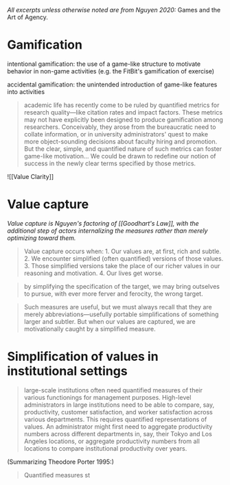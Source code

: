 _All excerpts unless otherwise noted are from Nguyen 2020:_ Games and the Art of Agency.

# Gamification

intentional gamification: the use of a game-like structure to motivate behavior in non-game activities (e.g. the FitBit's gamification of exercise)

accidental gamification: the unintended introduction of game-like features into activities

> academic life has recently come to be ruled by quantified metrics for research quality—like citation rates and impact factors. These metrics may not have explicitly been designed to produce gamification among researchers. Conceivably, they arose from the bureaucratic need to collate information, or in university administrators' quest to make more object-sounding decisions about faculty hiring and promotion. But the clear, simple, and quantified nature of such metrics can foster game-like motivation... We could be drawn to redefine our notion of success in the newly clear terms specified by those metrics.

![[Value Clarity]]

# Value capture

_Value capture is Nguyen's factoring of [[Goodhart's Law]], with the additional step of actors internalizing the measures rather than merely optimizing toward them._

> Value capture occurs when: 1. Our values are, at first, rich and subtle. 2. We encounter simplified (often quantified) versions of those values. 3. Those simplified versions take the place of our richer values in our reasoning and motivation. 4. Our lives get worse.

> by simplifying the specification of the target, we may bring outselves to pursue, with ever more ferver and ferocity, the wrong target.

> Such measures are useful, but we must always recall that they are merely abbreviations—usefully portable simplifications of something larger and subtler. But when our values are captured, we are motivationally caught by a simplified measure.


# Simplification of values in institutional settings

> large-scale institutions often need quantified measures of their various functionings for management purposes. High-level administrators in large institutions need to be able to compare, say, productivity, customer satisfaction, and worker satisfaction across various departments. This requires quantified representations of values. An administrator might first need to aggregate productivity numbers across different departments in, say, their Tokyo and Los Angeles locations, or aggregate productivity numbers from all locations to compare institutional productivity over years.

(Summarizing Theodore Porter 1995:)

> Quantified measures st